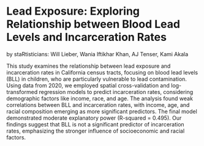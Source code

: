 # Lead Exposure: Exploring Relationship between Blood Lead Levels and Incarceration Rates
by staRtisticians: Will Lieber, Wania Iftikhar Khan, AJ Tenser, Kami Akala

This study examines the relationship between lead exposure and incarceration rates in California census tracts, focusing on blood lead levels (BLL) in children, who are particularly vulnerable to lead contamination. Using data from 2020, we employed spatial cross-validation and log-transformed regression models to predict incarceration rates, considering demographic factors like income, race, and age. The analysis found weak correlations between BLL and incarceration rates, with income, age, and racial composition emerging as more significant predictors. The final model demonstrated moderate explanatory power (R-squared = 0.495). Our findings suggest that BLL is not a significant predictor of incarceration rates, emphasizing the stronger influence of socioeconomic and racial factors.

